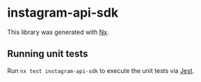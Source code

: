 # instagram-api-sdk

This library was generated with [Nx](https://nx.dev).

## Running unit tests

Run `nx test instagram-api-sdk` to execute the unit tests via [Jest](https://jestjs.io).
